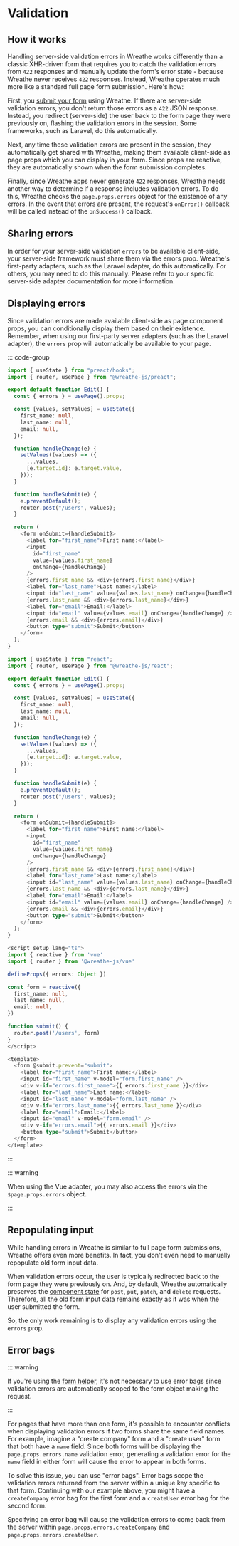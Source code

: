 # Validation

## How it works

Handling server-side validation errors in Wreathe works differently than a classic XHR-driven form that requires you to catch the validation errors from `422` responses and manually update the form's error state - because Wreathe never receives `422` responses. Instead, Wreathe operates much more like a standard full page form submission. Here's how:

First, you [submit your form](/guide/basic-usage/forms) using Wreathe. If there are server-side validation errors, you don't return those errors as a `422` JSON response. Instead, you redirect (server-side) the user back to the form page they were previously on, flashing the validation errors in the session. Some frameworks, such as Laravel, do this automatically.

Next, any time these validation errors are present in the session, they automatically get shared with Wreathe, making them available client-side as page props which you can display in your form. Since props are reactive, they are automatically shown when the form submission completes.

Finally, since Wreathe apps never generate `422` responses, Wreathe needs another way to determine if a response includes validation errors. To do this, Wreathe checks the `page.props.errors` object for the existence of any errors. In the event that errors are present, the request's `onError()` callback will be called instead of the `onSuccess()` callback.

## Sharing errors

In order for your server-side validation `errors` to be available client-side, your server-side framework must share them via the errors prop. Wreathe's first-party adapters, such as the Laravel adapter, do this automatically. For others, you may need to do this manually. Please refer to your specific server-side adapter documentation for more information.

## Displaying errors

Since validation errors are made available client-side as page component props, you can conditionally display them based on their existence. Remember, when using our first-party server adapters (such as the Laravel adapter), the `errors` prop will automatically be available to your page.

::: code-group

```ts [Preact]
import { useState } from "preact/hooks";
import { router, usePage } from "@wreathe-js/preact";

export default function Edit() {
  const { errors } = usePage().props;

  const [values, setValues] = useState({
    first_name: null,
    last_name: null,
    email: null,
  });

  function handleChange(e) {
    setValues((values) => ({
      ...values,
      [e.target.id]: e.target.value,
    }));
  }

  function handleSubmit(e) {
    e.preventDefault();
    router.post("/users", values);
  }

  return (
    <form onSubmit={handleSubmit}>
      <label for="first_name">First name:</label>
      <input
        id="first_name"
        value={values.first_name}
        onChange={handleChange}
      />
      {errors.first_name && <div>{errors.first_name}</div>}
      <label for="last_name">Last name:</label>
      <input id="last_name" value={values.last_name} onChange={handleChange} />
      {errors.last_name && <div>{errors.last_name}</div>}
      <label for="email">Email:</label>
      <input id="email" value={values.email} onChange={handleChange} />
      {errors.email && <div>{errors.email}</div>}
      <button type="submit">Submit</button>
    </form>
  );
}
```

```ts [React]
import { useState } from "react";
import { router, usePage } from "@wreathe-js/react";

export default function Edit() {
  const { errors } = usePage().props;

  const [values, setValues] = useState({
    first_name: null,
    last_name: null,
    email: null,
  });

  function handleChange(e) {
    setValues((values) => ({
      ...values,
      [e.target.id]: e.target.value,
    }));
  }

  function handleSubmit(e) {
    e.preventDefault();
    router.post("/users", values);
  }

  return (
    <form onSubmit={handleSubmit}>
      <label for="first_name">First name:</label>
      <input
        id="first_name"
        value={values.first_name}
        onChange={handleChange}
      />
      {errors.first_name && <div>{errors.first_name}</div>}
      <label for="last_name">Last name:</label>
      <input id="last_name" value={values.last_name} onChange={handleChange} />
      {errors.last_name && <div>{errors.last_name}</div>}
      <label for="email">Email:</label>
      <input id="email" value={values.email} onChange={handleChange} />
      {errors.email && <div>{errors.email}</div>}
      <button type="submit">Submit</button>
    </form>
  );
}
```

```ts [Vue]
<script setup lang="ts">
import { reactive } from 'vue'
import { router } from '@wreathe-js/vue'

defineProps({ errors: Object })

const form = reactive({
  first_name: null,
  last_name: null,
  email: null,
})

function submit() {
  router.post('/users', form)
}
</script>

<template>
  <form @submit.prevent="submit">
    <label for="first_name">First name:</label>
    <input id="first_name" v-model="form.first_name" />
    <div v-if="errors.first_name">{{ errors.first_name }}</div>
    <label for="last_name">Last name:</label>
    <input id="last_name" v-model="form.last_name" />
    <div v-if="errors.last_name">{{ errors.last_name }}</div>
    <label for="email">Email:</label>
    <input id="email" v-model="form.email" />
    <div v-if="errors.email">{{ errors.email }}</div>
    <button type="submit">Submit</button>
  </form>
</template>
```

:::

::: warning

When using the Vue adapter, you may also access the errors via the `$page.props.errors` object.

:::

## Repopulating input

While handling errors in Wreathe is similar to full page form submissions, Wreathe offers even more benefits. In fact, you don't even need to manually repopulate old form input data.

When validation errors occur, the user is typically redirected back to the form page they were previously on. And, by default, Wreathe automatically preserves the [component state](/guide/basic-usage/manual-visits#state-preservation) for `post`, `put`, `patch`, and `delete` requests. Therefore, all the old form input data remains exactly as it was when the user submitted the form.

So, the only work remaining is to display any validation errors using the `errors` prop.

## Error bags

::: warning

If you're using the [form helper](/guide/basic-usage/forms#form-helper), it's not necessary to use error bags since validation errors are automatically scoped to the form object making the request.

:::

For pages that have more than one form, it's possible to encounter conflicts when displaying validation errors if two forms share the same field names. For example, imagine a "create company" form and a "create user" form that both have a `name` field. Since both forms will be displaying the `page.props.errors.name` validation error, generating a validation error for the `name` field in either form will cause the error to appear in both forms.

To solve this issue, you can use "error bags". Error bags scope the validation errors returned from the server within a unique key specific to that form. Continuing with our example above, you might have a `createCompany` error bag for the first form and a `createUser` error bag for the second form.

Specifying an error bag will cause the validation errors to come back from the server within `page.props.errors.createCompany` and `page.props.errors.createUser`.
